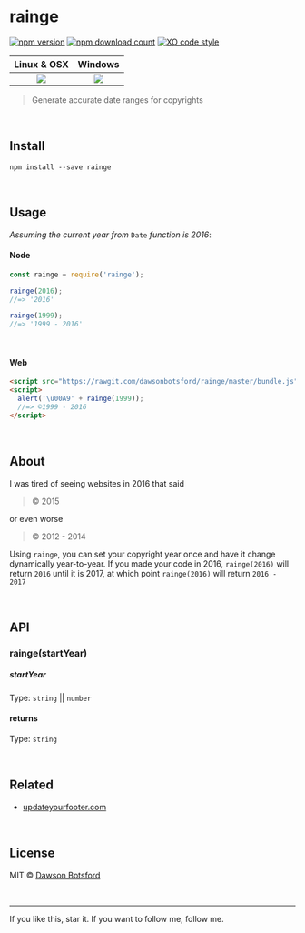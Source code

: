 # rainge
[![npm version](https://img.shields.io/npm/v/rainge.svg)](https://www.npmjs.com/package/rainge)
[![npm download count](http://img.shields.io/npm/dm/rainge.svg?style=flat)](http://npmjs.org/rainge)
[![XO code style](https://img.shields.io/badge/code_style-XO-5ed9c7.svg)](https://github.com/sindresorhus/xo)

  <table>
    <thead>
      <tr>
        <th>Linux & OSX</th>
        <th>Windows</th>
      </tr>
    </thead>
    <tbody>
      <tr>
        <td align="center">
          <a href="https://travis-ci.org/dawsonbotsford/rainge"><img src="https://api.travis-ci.org/dawsonbotsford/rainge.svg?branch=master"></a>
        </td>
        <td align="center">
          <a href="https://ci.appveyor.com/project/dawsonbotsford/rainge"><img src="https://ci.appveyor.com/api/projects/status/1qjrnuj1tni0osli?svg=true"></a>
        </td>
      </tr>
    </tbody>
  </table>

> Generate accurate date ranges for copyrights

<br>

## Install

```
npm install --save rainge
```

<br>

## Usage

*Assuming the current year from* `Date` *function is 2016*:

#### Node

```js
const rainge = require('rainge');

rainge(2016);
//=> '2016'

rainge(1999);
//=> '1999 - 2016'
```

<br>

#### Web
```html
<script src="https://rawgit.com/dawsonbotsford/rainge/master/bundle.js"></script>
<script>
  alert('\u00A9' + rainge(1999));
  //=> ©1999 - 2016
</script>

```

<br>

## About

I was tired of seeing websites in 2016 that said
> © 2015

or even worse
>© 2012 - 2014

Using `rainge`, you can set your copyright year once and have it change dynamically year-to-year. If you made your code in 2016, `rainge(2016)` will return `2016` until it is 2017, at which point `rainge(2016)` will return `2016 - 2017`

<br>

## API

### rainge(startYear)

##### startYear

Type: `string` || `number`

#### returns

Type: `string`

<br>

## Related
* [updateyourfooter.com](http://updateyourfooter.com/)

<br>

## License

MIT © [Dawson Botsford](http://dawsonbotsford.com)

<br>

---
If you like this, star it. If you want to follow me, follow me.

